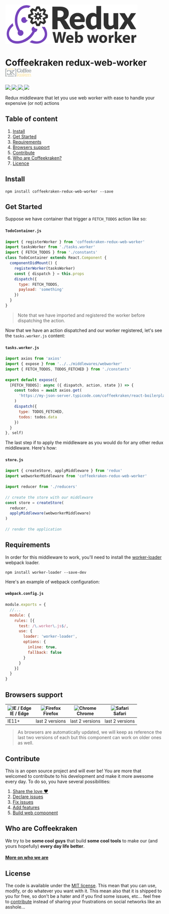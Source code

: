 <img src=".resources/redux-web-worker.jpg" height="125px" />

# Coffeekraken redux-web-worker <img src=".resources/coffeekraken-logo.jpg" height="25px" />

<p>
	<!-- <a href="https://travis-ci.org/coffeekraken/redux-web-worker">
		<img src="https://img.shields.io/travis/coffeekraken/redux-web-worker.svg?style=flat-square" />
	</a> -->
	<a href="https://www.npmjs.com/package/coffeekraken-redux-web-worker">
		<img src="https://img.shields.io/npm/v/coffeekraken-redux-web-worker.svg?style=flat-square" />
	</a>
	<a href="https://github.com/coffeekraken/redux-web-worker/blob/master/LICENSE.txt">
		<img src="https://img.shields.io/npm/l/coffeekraken-redux-web-worker.svg?style=flat-square" />
	</a>
	<!-- <a href="https://github.com/coffeekraken/redux-web-worker">
		<img src="https://img.shields.io/npm/dt/coffeekraken-redux-web-worker.svg?style=flat-square" />
	</a>
	<a href="https://github.com/coffeekraken/redux-web-worker">
		<img src="https://img.shields.io/github/forks/coffeekraken/redux-web-worker.svg?style=social&label=Fork&style=flat-square" />
	</a>
	<a href="https://github.com/coffeekraken/redux-web-worker">
		<img src="https://img.shields.io/github/stars/coffeekraken/redux-web-worker.svg?style=social&label=Star&style=flat-square" />
	</a> -->
	<a href="https://twitter.com/coffeekrakenio">
		<img src="https://img.shields.io/twitter/url/http/coffeekrakenio.svg?style=social&style=flat-square" />
	</a>
	<a href="http://coffeekraken.io">
		<img src="https://img.shields.io/twitter/url/http/shields.io.svg?style=flat-square&label=coffeekraken.io&colorB=f2bc2b&style=flat-square" />
	</a>
</p>

<p class="lead">Redux middleware that let you use web worker with ease to handle your expensive (or not) actions</p>

## Table of content

1. [Install](#readme-install)
2. [Get Started](#readme-get-started)
3. [Requirements](#readme-requirements)
4. [Browsers support](#readme-browsers-support)
5. [Contribute](#readme-contribute)
6. [Who are Coffeekraken?](#readme-who-are-coffeekraken)
7. [Licence](#readme-license)

<a id="readme-install"></a>
## Install

```
npm install coffeekraken-redux-web-worker --save
```

<a id="readme-get-started"></a>
## Get Started

Suppose we have container that trigger a `FETCH_TODOS` action like so:

#### `TodoContainer.js`
```js
import { registerWorker } from 'coffeekraken-redux-web-worker'
import tasksWorker from './tasks.worker'
import { FETCH_TODOS } from './constants'
class TodoContainer extends React.Component {
  componentDidMount() {
    registerWorker(tasksWorker)
    const { dispatch } = this.props
    dispatch({
      type: FETCH_TODOS,
      payload: 'something'
    })
  }
}
```

> Note that we have imported and registered the worker before dispatching the action.

Now that we have an action dispatched and our worker registered, let's see the `tasks.worker.js` content:

#### `tasks.worker.js`

```js
import axios from 'axios'
import { expose } from '../../middlewares/webworker'
import { FETCH_TODOS, TODOS_FETCHED } from './constants'

export default expose({
  [FETCH_TODOS]: async ({ dispatch, action, state }) => {
    const todos = await axios.get(
      'https://my-json-server.typicode.com/coffeekraken/react-boilerplate/todos'
    )
    dispatch({
      type: TODOS_FETCHED,
      todos: todos.data
    })
  }
}, self)
```

The last step if to apply the middleware as you would do for any other redux middleware. Here's how:

#### `store.js`

```js
import { createStore, applyMiddleware } from 'redux'
import webworkerMiddleware from 'coffeekraken-redux-web-worker'

import reducer from './reducers'

// create the store with our middleware
const store = createStore(
  reducer,
  applyMiddleware(webworkerMiddleware)
)

// render the application
```

<a id="readme-requirements"></a>
## Requirements

In order for this middleware to work, you'll need to install the [worker-loader](https://github.com/webpack-contrib/worker-loader) webpack loader.

```
npm install worker-loader --save-dev
```

Here's an example of webpack configuration:

#### `webpack.config.js`
```js
module.exports = {
  //...
  module: {
    rules: [{
      test: /\.worker\.js$/,
      use: {
        loader: 'worker-loader',
        options: {
          inline: true,
          fallback: false
        }
      }
    }]
  }
}
```

<a id="readme-browsers-support"></a>
## Browsers support

| <img src="https://raw.githubusercontent.com/godban/browsers-support-badges/master/src/images/edge.png" alt="IE / Edge" width="16px" height="16px" /></br>IE / Edge | <img src="https://raw.githubusercontent.com/godban/browsers-support-badges/master/src/images/firefox.png" alt="Firefox" width="16px" height="16px" /></br>Firefox | <img src="https://raw.githubusercontent.com/godban/browsers-support-badges/master/src/images/chrome.png" alt="Chrome" width="16px" height="16px" /></br>Chrome | <img src="https://raw.githubusercontent.com/godban/browsers-support-badges/master/src/images/safari.png" alt="Safari" width="16px" height="16px" /></br>Safari |
| --------- | --------- | --------- | --------- |
| IE11+ | last 2 versions| last 2 versions| last 2 versions

> As browsers are automatically updated, we will keep as reference the last two versions of each but this component can work on older ones as well.

<a id="readme-contribute"></a>
## Contribute

This is an open source project and will ever be! You are more that welcomed to contribute to his development and make it more awesome every day.
To do so, you have several possibilities:

1. [Share the love ❤️](https://github.com/Coffeekraken/coffeekraken/blob/master/contribute.md#contribute-share-the-love)
2. [Declare issues](https://github.com/Coffeekraken/coffeekraken/blob/master/contribute.md#contribute-declare-issues)
3. [Fix issues](https://github.com/Coffeekraken/coffeekraken/blob/master/contribute.md#contribute-fix-issues)
4. [Add features](https://github.com/Coffeekraken/coffeekraken/blob/master/contribute.md#contribute-add-features)
5. [Build web component](https://github.com/Coffeekraken/coffeekraken/blob/master/contribute.md#contribute-build-web-component)

<a id="readme-who-are-coffeekraken"></a>
## Who are Coffeekraken

We try to be **some cool guys** that build **some cool tools** to make our (and yours hopefully) **every day life better**.  

#### [More on who we are](https://github.com/Coffeekraken/coffeekraken/blob/master/who-are-we.md)

<a id="readme-license"></a>
## License

The code is available under the [MIT license](LICENSE.txt). This mean that you can use, modify, or do whatever you want with it. This mean also that it is shipped to you for free, so don't be a hater and if you find some issues, etc... feel free to [contribute](https://github.com/Coffeekraken/coffeekraken/blob/master/contribute.md) instead of sharing your frustrations on social networks like an asshole...
